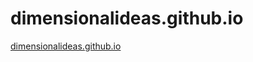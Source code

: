 # dimensionalideas.github.io
<a href="https://dimensionalideas.github.io/index.html">dimensionalideas.github.io</a>
